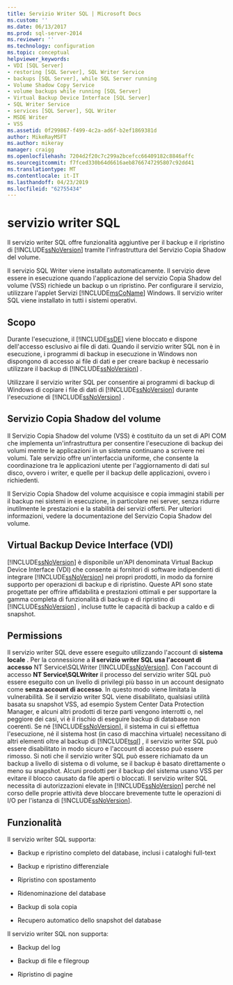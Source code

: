 ```yaml
---
title: Servizio Writer SQL | Microsoft Docs
ms.custom: ''
ms.date: 06/13/2017
ms.prod: sql-server-2014
ms.reviewer: ''
ms.technology: configuration
ms.topic: conceptual
helpviewer_keywords:
- VDI [SQL Server]
- restoring [SQL Server], SQL Writer Service
- backups [SQL Server], while SQL Server running
- Volume Shadow Copy Service
- volume backups while running [SQL Server]
- Virtual Backup Device Interface [SQL Server]
- SQL Writer Service
- services [SQL Server], SQL Writer
- MSDE Writer
- VSS
ms.assetid: 0f299867-f499-4c2a-ad6f-b2ef1869381d
author: MikeRayMSFT
ms.author: mikeray
manager: craigg
ms.openlocfilehash: 7204d2f20c7c299a2bcefcc66409182c8846affc
ms.sourcegitcommit: f7fced330b64d6616aeb8766747295807c92dd41
ms.translationtype: MT
ms.contentlocale: it-IT
ms.lasthandoff: 04/23/2019
ms.locfileid: "62755434"
---
```

# <a name="sql-writer-service"></a>servizio writer SQL
  Il servizio writer SQL offre funzionalità aggiuntive per il backup e il ripristino di [!INCLUDE[ssNoVersion](../../includes/ssnoversion-md.md)] tramite l'infrastruttura del Servizio Copia Shadow del volume.  
  
 Il servizio SQL Writer viene installato automaticamente. Il servizio deve essere in esecuzione quando l'applicazione del servizio Copia Shadow del volume (VSS) richiede un backup o un ripristino. Per configurare il servizio, utilizzare l'applet Servizi [!INCLUDE[msCoName](../../includes/msconame-md.md)] Windows. Il servizio writer SQL viene installato in tutti i sistemi operativi.  
  
## <a name="purpose"></a>Scopo  
 Durante l'esecuzione, il [!INCLUDE[ssDE](../../includes/ssde-md.md)] viene bloccato e dispone dell'accesso esclusivo ai file di dati. Quando il servizio writer SQL non è in esecuzione, i programmi di backup in esecuzione in Windows non dispongono di accesso ai file di dati e per creare backup è necessario utilizzare il backup di [!INCLUDE[ssNoVersion](../../includes/ssnoversion-md.md)] .  
  
 Utilizzare il servizio writer SQL per consentire ai programmi di backup di Windows di copiare i file di dati di [!INCLUDE[ssNoVersion](../../includes/ssnoversion-md.md)] durante l'esecuzione di [!INCLUDE[ssNoVersion](../../includes/ssnoversion-md.md)] .  
  
## <a name="volume-shadow-copy-service"></a>Servizio Copia Shadow del volume  
 Il Servizio Copia Shadow del volume (VSS) è costituito da un set di API COM che implementa un'infrastruttura per consentire l'esecuzione di backup dei volumi mentre le applicazioni in un sistema continuano a scrivere nei volumi. Tale servizio offre un'interfaccia uniforme, che consente la coordinazione tra le applicazioni utente per l'aggiornamento di dati sul disco, ovvero i writer, e quelle per il backup delle applicazioni, ovvero i richiedenti.  
  
 Il Servizio Copia Shadow del volume acquisisce e copia immagini stabili per il backup nei sistemi in esecuzione, in particolare nei server, senza ridurre inutilmente le prestazioni e la stabilità dei servizi offerti. Per ulteriori informazioni, vedere la documentazione del Servizio Copia Shadow del volume.  
  
## <a name="virtual-backup-device-interface-vdi"></a>Virtual Backup Device Interface (VDI)  
 [!INCLUDE[ssNoVersion](../../includes/ssnoversion-md.md)] è disponibile un'API denominata Virtual Backup Device Interface (VDI) che consente ai fornitori di software indipendenti di integrare [!INCLUDE[ssNoVersion](../../includes/ssnoversion-md.md)] nei propri prodotti, in modo da fornire supporto per operazioni di backup e di ripristino. Queste API sono state progettate per offrire affidabilità e prestazioni ottimali e per supportare la gamma completa di funzionalità di backup e di ripristino di [!INCLUDE[ssNoVersion](../../includes/ssnoversion-md.md)] , incluse tutte le capacità di backup a caldo e di snapshot.  
  
## <a name="permissions"></a>Permissions  
 Il servizio writer SQL deve essere eseguito utilizzando l'account di **sistema locale** . Per la connessione a **il servizio writer SQL usa l'account di accesso** NT Service\SQLWriter [!INCLUDE[ssNoVersion](../../includes/ssnoversion-md.md)]. Con l'account di accesso **NT Service\SQLWriter** il processo del servizio writer SQL può essere eseguito con un livello di privilegi più basso in un account designato come **senza account di accesso**. In questo modo viene limitata la vulnerabilità. Se il servizio writer SQL viene disabilitato, qualsiasi utilità basata su snapshot VSS, ad esempio System Center Data Protection Manager, e alcuni altri prodotti di terze parti vengono interrotti o, nel peggiore dei casi, vi è il rischio di eseguire backup di database non coerenti. Se né [!INCLUDE[ssNoVersion](../../includes/ssnoversion-md.md)], il sistema in cui si effettua l'esecuzione, né il sistema host (in caso di macchina virtuale) necessitano di altri elementi oltre al backup di [!INCLUDE[tsql](../../includes/tsql-md.md)] , il servizio writer SQL può essere disabilitato in modo sicuro e l'account di accesso può essere rimosso.  Si noti che il servizio writer SQL può essere richiamato da un backup a livello di sistema o di volume, se il backup è basato direttamente o meno su snapshot. Alcuni prodotti per il backup del sistema usano VSS per evitare il blocco causato da file aperti o bloccati. Il servizio writer SQL necessita di autorizzazioni elevate in [!INCLUDE[ssNoVersion](../../includes/ssnoversion-md.md)] perché nel corso delle proprie attività deve bloccare brevemente tutte le operazioni di I/O per l'istanza di [!INCLUDE[ssNoVersion](../../includes/ssnoversion-md.md)].  
  
## <a name="features"></a>Funzionalità  
 Il servizio writer SQL supporta:  
  
-   Backup e ripristino completo del database, inclusi i cataloghi full-text  
  
-   Backup e ripristino differenziale  
  
-   Ripristino con spostamento  
  
-   Ridenominazione del database  
  
-   Backup di sola copia  
  
-   Recupero automatico dello snapshot del database  
  
 Il servizio writer SQL non supporta:  
  
-   Backup del log  
  
-   Backup di file e filegroup  
  
-   Ripristino di pagine  
  
  
